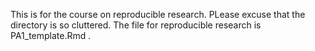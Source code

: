 This is for the course on reproducible research. PLease excuse that the directory is so cluttered.
The file for reproducible research is PA1_template.Rmd .

